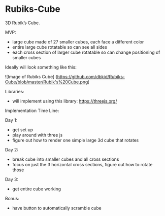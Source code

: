 # Rubiks-Cube

3D Rubik’s Cube.

MVP: 

- large cube made of 27 smaller cubes, each face a different color 
- entire large cube rotatable so can see all sides 
- each cross section of larger cube rotatable so can change positioning of smaller cubes

Ideally will look something like this:

![Image of Rubiks Cube]
(https://github.com/dbkid/Rubiks-Cube/blob/master/Rubik's%20Cube.png)


Libraries:
- will implement using this library: https://threejs.org/

Implementation Time Line:

Day 1:  
- get set up
- play around with three js
- figure out how to render one simple large 3d cube that rotates

Day 2: 
- break cube into smaller cubes and all cross sections
- focus on just the 3 horizontal cross sections, figure out how to rotate those 

Day 3: 
- get entire cube working 

Bonus:
- have button to automatically scramble cube 
